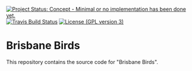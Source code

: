[![Project Status: Concept - Minimal or no implementation has been done yet.](http://www.repostatus.org/badges/latest/concept.svg)](http://www.repostatus.org/#concept)
[![Travis Build Status](https://img.shields.io/travis/bird-team/brisbane-birds/master.svg?label=build)](https://travis-ci.org/bird-team/brisbane-birds)
[![License (GPL version 3)](https://img.shields.io/badge/license-GNU%20GPL%20version%203-brightgreen.svg?style=flat-square)](http://opensource.org/licenses/GPL-3.0)

Brisbane Birds
===================

This repository contains the source code for "Brisbane Birds".

